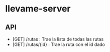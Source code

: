 llevame-server
==============

API
---

- [GET] /rutas : 
Trae la lista de todas las rutas
- [GET] /rutas/{id} :
Trae la ruta con el id dado
